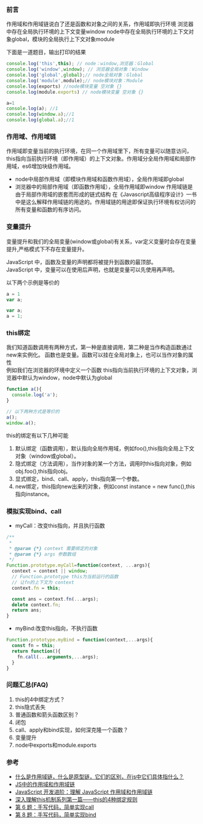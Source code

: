 ### 前言
作用域和作用域链说白了还是函数和对象之间的关系，作用域即执行环境
浏览器中存在全局执行环境的上下文变量window
node中存在全局执行环境的上下文对象global，模块的全局执行上下文对象module

下面是一道题目，输出打印的结果
```js
console.log('this',this); // node：window,浏览器：Global
console.log('window',window); // 浏览器全局对象：Window
console.log('global',global);// node全局对象：Global
console.log('module',module);// node模块对象：Module
console.log(exports) //node模块变量 空对象 {}
console.log(module.exports) // node模块变量 空对象 {}

```
```js
a=1
console.log(a); //1
console.log(window.a);//1
console.log(global.a);//1
```

### 作用域、作用域链 
作用域即变量当前的执行环境，在同一个作用域里下，所有变量可以随意访问，this指向当前执行环境（即作用域）的上下文对象。作用域分全局作用域和局部作用域，es6增加块级作用域。
- node中局部作用域（即模块作用域和函数作用域），全局作用域即global
- 浏览器中的局部作用域（即函数作用域），全局作用域即window
作用域链是由于局部作用域的嵌套而形成的链式结构
在《Javascript高级程序设计》一书中是这么解释作用域链的用途的。作用域链的用途即保证执行环境有权访问的所有变量和函数的有序访问。 

### 变量提升
变量提升和我们的全局变量(window或global)有关系，var定义变量时会存在变量提升,严格模式下不存在变量提升。  

JavaScript 中，函数及变量的声明都将被提升到函数的最顶部。  
JavaScript 中，变量可以在使用后声明，也就是变量可以先使用再声明。  


以下两个示例是等价的
```js
a = 1
var a;
```
```js
var a;
a = 1;
```

### this绑定
我们知道函数调用有两种方式，第一种是直接调用，第二种是当作构造函数通过new来实例化。
函数也是变量。函数可以挂在全局对象上，也可以当作对象的属性  
例如我们在浏览器的环境中定义一个函数
this指向当前执行环境的上下文对象，浏览器中默认为window，node中默认为global
```js
function a(){
  console.log('a');
}

// 以下两种方式是等价的
a();
window.a();
```

this的绑定有以下几种可能  
1. 默认绑定（函数调用），默认指向全局作用域，例如foo(),this指向全局上下文对象（window或global）。
2. 隐式绑定（方法调用），当作对象的某一个方法，调用时this指向对象，例如obj.foo(),this指向obj。
3. 显式绑定，bind、call、apply，this指向第一个参数。
4. new绑定，this指向new出来的对象，例如const instance = new func(),this指向instance。

### 模拟实现bind、call
- myCall：改变this指向，并且执行函数
```js
/**
 * 
 * @param {*} context 需要绑定的对象
 * @param {*} args 参数数组 
 */
Function.prototype.myCall=function(context, ...args){
  context = context || window;
  // Function.prototype this为当前运行的函数
  // 让fn的上下文为 context
  context.fn = this;

  const ans = context.fn(...args);
  delete context.fn;
  return ans;
}
```
- myBind:改变this指向，不执行函数
```js
Function.prototype.myBind = function(context,...args){
  const fn = this;
  return function(){
    fn.call(...arguments,...args);
  }
}
```

### 问题汇总(FAQ)
1. this的4中绑定方式？
2. this隐式丢失
2. 普通函数和箭头函数区别？
3. 闭包
4. call、apply和bind实现，如何深克隆一个函数？
5. 变量提升
6. node中exports和module.exports

### 参考  
- [什么是作用域链，什么是原型链，它们的区别，在js中它们具体指什么？](https://www.cnblogs.com/pssp/p/5204324.html)  
- [JS中的作用域和作用域链](https://www.cnblogs.com/leftJS/p/11067908.html)  
- [JavaScript 开发进阶：理解 JavaScript 作用域和作用域链](https://www.cnblogs.com/lhb25/archive/2011/09/06/javascript-scope-chain.html)  
- [深入理解this机制系列第一篇——this的4种绑定规则](https://www.cnblogs.com/xiaohuochai/p/5735901.html)
- [第 6 题：手写代码，简单实现call](https://github.com/airuikun/Weekly-FE-Interview/issues/6)
- [第 8 题：手写代码，简单实现bind](https://github.com/airuikun/Weekly-FE-Interview/issues/8)